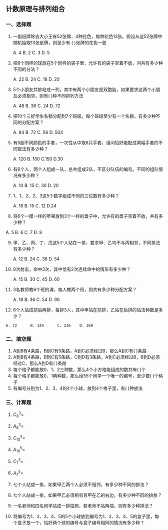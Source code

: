 ## 计数原理与排列组合

### 一、选择题

1. 一副纸牌除去大小王有52张牌，4种花色，每种花色13张。假设从这52张牌中随机抽取13张纸牌，则至少有   (   )张牌的花色一致

   A. 4	B. 2	C. 3	D. 5

2. 把8个同样的球放在5个同样的袋子里，允许有的袋子空着不放，问共有多少种不同的分法？

   A. 22	B. 24	C. 18	D. 20

3. 5个小朋友并排站成一列，其中有两个小朋友是双胞胎，如果要求这两个小朋友必须相邻，则有(    )种不同排列方法

   A. 48	B. 36	C. 24 	D. 72

4. 把10个三好学生名额分配到7个班级，每个班级至少有一个名额，有多少种不同的分配方案？

   A. 84 	B. 72 	C. 56 	D. 504

5. 有5副不同颜色的手套，一次性从中取6只手套，请问恰好能配成两幅手套的不同取法有多少种？

   A. 120   B. 180    C.150   D.30

6. 有6个人，两个人组成一队，总共组成3队，不区分队伍的编号。不同的组队情况有多少种？

   A. 10      B. 15      C. 30    D. 20

7. 1、1、2、2、3这5个数字组成不同的三位数有多少种？

   A. 18      B. 15      C. 12    D.24

8.  将6个一模一样的苹果放到3个一样的盘子中，允许有的盘子空着不放，共有多少种？

   A. 5        B. 6         C. 7      D. 8

9. 甲、乙、丙、丁、戊这5个人站在一排，要求甲、乙均不与丙相邻，不同排法有多少种？

   A. 12      B. 24       C. 36    D. 54

10. 8次射击，命中3次，其中恰有2次连续命中的情形有多少种？

    A. 15      B. 30       C. 45    D. 60

11. 3名教师教6个班的课，每人教两个班，则共有多少种分配方案？

    A. 18      B. 36       C. 54    D. 90

12.  6个人站成前后两排，每排3人，其中甲站在前排，乙站在后排的站法种数是多少？

    A. 72      B. 144      C. 216    D. 360

### 二、填空题

1. A到B有4条路，B到C有5条路，A到C必须经过B，那么A到C有(     )条路
2. A到B有4条路，B到C有5条路，C到D有3条路，A到C必须经过B，B到D必须经过C，那么A到D有(    )条路
3. 每个格子都能放0、1、2三种数，那么4个小方格能组成的数共有(    )个
4. 每个格子都能放0、1两种数，那么给55个同学一个唯一的编号，至少要(    )个格子
5. 有编号分别为1、2、3、4的4个小球，放到4个格子里，有(    )种放法



### 三、计算题

1. $C_8^3=$



2. $A_8^3=$



3. $C_{10}^5=$



4. $A_{10}^5=$



5. $C_7^5=$



6. $A_7^5=$



7. 七个人站成一排，如果甲乙两个人必须不相邻，有多少种不同的排法？







8. 七个人站成一排，如果甲乙必须相邻且甲在乙的右边，有多少种不同的排放？







9. 一名老师和四名同学站成一排拍照，若老师不站两端，则有多少种排法？







10. 将编号为1、2、3、4、5的5个小球放到编号为1、2、3、4、5的盒子里，每个盒子放一个，恰好两个球的编号与盒子编号相同的情况有多少种？
